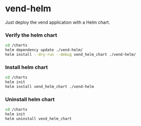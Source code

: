 # vend-helm

Just deploy the vend application with a Helm chart.

### Verify the helm chart

```sh
cd /charts
helm dependency update ./vend-helm/
helm install --dry-run --debug vend_helm_chart ./vend-helm/
```

### Install helm chart

```sh
cd /charts
helm init
helm install vend_helm_chart ./vend-helm
```

### Uninstall helm chart

```sh
cd /charts
helm init
helm uninstall vend_helm_chart
```

